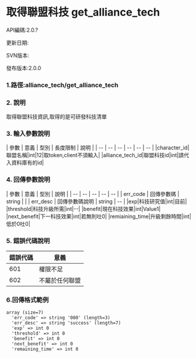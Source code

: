 # 取得聯盟科技 get_alliance_tech




API編碼:2.0.?

> 


更新日期:

> 

SVN版本:

> 

發布版本:2.0.0
### 1.路徑:alliance_tech/get_alliance_tech

### 2. 說明

取得聯盟科技資訊,取得的是可研發科技清單
### 3. 輸入參數說明


| 參數 | 意義 | 型別 | 長度限制 | 說明 |
| -- | -- | -- | -- | -- | -- |
|character_id|聯盟名稱|int|12|取token,client不須輸入|
|alliance_tech_id|聯盟科技id|int|請代入資料庫有的id|


### 4. 回傳參數說明
| 參數 | 意義 | 型別 | 說明 |
| -- | -- | -- | -- | -- |
| err_code | 回傳參數碼 | string |  |
| err_desc | 回傳參數碼說明 | string | -- |
|exp|科技研究值|int|目前|
|threshold|科技升級所需|int|--|
|benefit|現在科技效果|int|Value1|
|next_benefit|下一科技效果|int|若無則吐0|
|remiaining_time|升級剩餘時間|int|低於0吐0|


### 5. 錯誤代碼說明
|錯誤代碼|意義|
|--|--|
|601|權限不足|
|602|不屬於任何聯盟|

### 6.回傳格式範例

```
array (size=7)
  'err_code' => string '000' (length=3)
  'err_desc' => string 'success' (length=7)
  'exp' => int 0
  'threshold' => int 0
  'benefit' => int 0
  'next_benefit' => int 0
  'remaining_time' => int 0
```

